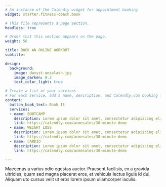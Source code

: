```yaml
---
# An instance of the Calendly widget for appointment booking
widget: starter.fitness-coach.book

# This file represents a page section.
headless: true

# Order that this section appears on the page.
weight: 50

title: BOOK AN ONLINE WORKOUT
subtitle:

design:
  background:
    image: davyst-unsplash.jpg
    image_darken: 0.3
    text_color_light: true

# Create a list of your services
# For each service, add a name, description, and Calendly.com booking link
content:
  button_book_text: Book It
  services:
  - name: BOOTCAMP
    description: Lorem ipsum dolor sit amet, consectetur adipiscing elit. Proin eu sem vehicula, mattis ipsum et, dapibus magna.
    link: https://calendly.com/acmesales/30-minute-demo
  - name: WEIGHT LOSS
    description: Lorem ipsum dolor sit amet, consectetur adipiscing elit. Proin eu sem vehicula, mattis ipsum et, dapibus magna.
    link: https://calendly.com/acmesales/30-minute-demo
  - name: CARDIO
    description: Lorem ipsum dolor sit amet, consectetur adipiscing elit. Proin eu sem vehicula, mattis ipsum et, dapibus magna. 
    link: https://calendly.com/acmesales/30-minute-demo

---
```


Maecenas a varius odio egestas auctor. Praesent facilisis, ex a gravida ultricies, quam sed magna placerat eros, et vehicula lectus ligula id dui. Aliquam uto cursus velit ut eros lorem ipsum ullamcorper iaculis.
